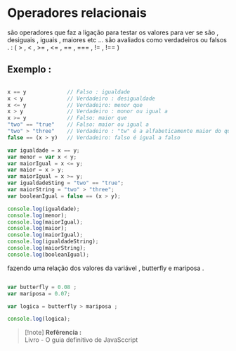  
 # Operadores relacionais 

 <p> são operadores que faz a ligação para testar os valores para ver se são , desiguais , iguais , maiores etc ... são avaliados como verdadeiros ou falsos . : ( > , < , >= , <= , == , === , != , !== )  </p>

## Exemplo :

```javascript

x == y             // Falso : igualdade 
x < y              // Verdadeiro : desigualdade 
x <= y             // Verdadeiro: menor que 
x > y              // Verdadeiro : monor ou igual a 
x >= y             // Falso: maior que 
"two" == "true"    // Falso: maior ou igual a
"two" > "three"    // Verdadeiro : "tw" é a alfabeticamente maior do que "th"
false == (x > y)   // Verdadeiro: falso é igual a falso 

var igualdade = x == y;             
var menor = var x < y;             
var maiorIgual = x <= y;           
var maior = x > y;             
var maiorIgual = x >= y;             
var igualdadeSting = "two" == "true";    
var maiorString = "two" > "three";  
var booleanIgual = false == (x > y);  

console.log(igualdade);
console.log(menor);
console.log(maiorIgual);
console.log(maior);
console.log(maiorIgual);
console.log(igualdadeString);
console.log(maiorString);
console.log(booleanIgual);


```

<p> fazendo uma relação dos valores da variável , butterfly e mariposa .</p>

```javascript

var butterfly = 0.08 ;
var mariposa = 0.07;

var logica = butterfly > mariposa ;

console.log(logica);

``` 
<!--
<p> Como funciona de baixo dos panos , a leitura dos códigos no navegador , na tela de depuração do console , que e uma API básica integrada ao navegador ,vai fazer a interpretação do código retornar true "verdadeiro" imprimindo no console do navegador onde fica na aba ferramentas do programador </p> 

<p>
navegadores :  google chrome , safari , opera, etc.</p>

-->

> [!note] <strong> Refêrencia : </strong> <br>
> Livro - O guia definitivo de JavaSccript 